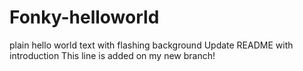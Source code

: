 # Fonky-helloworld
plain hello world text with flashing background
Update README with introduction
This line is added on my new branch!
